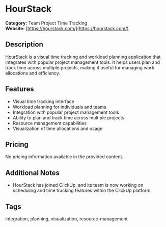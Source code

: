 # HourStack

**Category:** Team Project Time Tracking  
**Website:** [https://hourstack.com/](https://hourstack.com/)

## Description
HourStack is a visual time tracking and workload planning application that integrates with popular project management tools. It helps users plan and track time across multiple projects, making it useful for managing work allocations and efficiency.

## Features
- Visual time tracking interface
- Workload planning for individuals and teams
- Integration with popular project management tools
- Ability to plan and track time across multiple projects
- Resource management capabilities
- Visualization of time allocations and usage

## Pricing
No pricing information available in the provided content.

## Additional Notes
- HourStack has joined ClickUp, and its team is now working on scheduling and time tracking features within the ClickUp platform.

## Tags
integration, planning, visualization, resource-management
